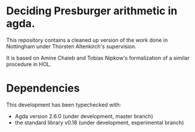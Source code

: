 # Deciding Presburger arithmetic in agda.

This repository contains a cleaned up version of the work done in
Nottingham under Thorsten Altenkirch's supervision.

It is based on Amine Chaieb and Tobias Nipkow's formalization of a
similar procedure in HOL.

# Dependencies

This development has been typechecked with:

* Agda version 2.6.0 (under development, master branch)
* the standard library v0.18 (under development, experimental branch)

